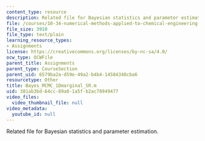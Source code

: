 ```yaml
---
content_type: resource
description: Related file for Bayesian statistics and parameter estimation.
file: /courses/10-34-numerical-methods-applied-to-chemical-engineering-fall-2005/381ab3bd64cc89a01a5fb2ac78949477_Bayes_MCMC_1Dmarginal_SR.m
file_size: 3910
file_type: text/plain
learning_resource_types:
- Assignments
license: https://creativecommons.org/licenses/by-nc-sa/4.0/
ocw_type: OCWFile
parent_title: Assignments
parent_type: CourseSection
parent_uid: 6579ba2a-d59e-49a2-b4b4-14584348cba6
resourcetype: Other
title: Bayes_MCMC_1Dmarginal_SR.m
uid: 381ab3bd-64cc-89a0-1a5f-b2ac78949477
video_files:
  video_thumbnail_file: null
video_metadata:
  youtube_id: null
---
```

Related file for Bayesian statistics and parameter estimation.